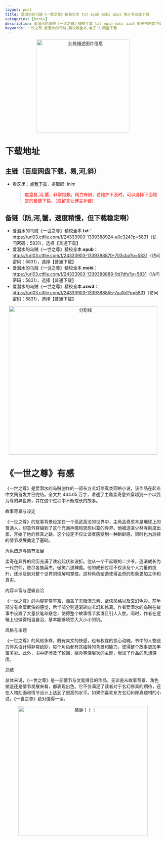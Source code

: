 ```yaml
---
layout: post
title: 爱潜水的乌贼《一世之尊》精校全本 txt epub mobi azw3 电子书网盘下载
categories: [books]
description: 爱潜水的乌贼《一世之尊》精校全本 txt epub mobi azw3 电子书网盘下载
keywords: 一世之尊,爱潜水的乌贼,精校版全本,电子书,网盘下载
---
```


<div align="center"><img src="https://qweree.cn/wp-content/uploads/2024/08/yi-shi-zhi-zun-tuya.jpg" alt="此处描述图片信息" width="300px" height="auto"></div>

# 下载地址

## 主链（百度网盘下载，易,河,斜）

- 看这里：[点我下载](https://pan.baidu.com/s/1iMXUbSbtZQZjDcqDmnWUyw?pwd=lnim)，提取码: lnim

  > <p style="color:red" >度盘易,河,蟹，非常抱歉。精力有限，若维护不及时，可以选择下面稳定的备链下载。（或留言让博主补链）</p>

## 备链（防,河,蟹，速度稍慢，但下载稳定啊）

- 爱潜水的乌贼《一世之尊》精校全本.**txt**：<https://url03.ctfile.com/f/24333903-1339388924-a0c324?p=5831>（访问密码：5831），选择【普通下载】
- 爱潜水的乌贼《一世之尊》精校全本.**epub**：<https://url03.ctfile.com/f/24333903-1339388870-703cba?p=5831>（访问密码：5831），选择【普通下载】
- 爱潜水的乌贼《一世之尊》精校全本.**mobi**：<https://url03.ctfile.com/f/24333903-1339388888-9d7dfe?p=5831>（访问密码：5831），选择【普通下载】
- 爱潜水的乌贼《一世之尊》精校全本.**azw3**：<https://url03.ctfile.com/f/24333903-1339388855-7aa1b1?p=5831>（访问密码：5831），选择【普通下载】

<div align="center"><img src="https://pic.imgdb.cn/item/6612476468eb935713c85291.gif" alt="分割线" width="480px" height="auto"/></div>

# 《一世之尊》有感

《一世之尊》是爱潜水的乌贼创作的一部东方玄幻修真类网络小说，该作品在起点中文网首发并已完结。全文共 444.05 万字，讲述了主角孟奇意外穿越到一个以武为尊的异世界，并在这个过程中不断成长的故事。

故事背景与设定

《一世之尊》的故事背景设定在一个高武高法的世界中，主角孟奇原本是地球上的普通人，却意外穿越到了这个充满神魔和恩怨纠葛的异界。他被送进少林寺剃度出家，开始了他的修真之路。这个设定不仅让读者感受到一种新鲜感，同时也为后续的情节发展奠定了基础。

角色塑造与情节发展

孟奇在异界的经历充满了跌宕起伏和波折。他从一个不起眼的二少爷，逐渐成长为一代宗师，败尽各族英杰，傲笑六道神魔。他的成长过程不仅涉及个人力量的提升，还涉及到对整个世界的理解和掌控。这种角色塑造使得孟奇的形象更加立体和真实。

内容丰富与逻辑自洽

《一世之尊》的内容非常丰富，涵盖了无限流元素、武侠风格以及玄幻色彩。前半部分有金庸武侠的感觉，后半部分则逐渐转向玄幻和修真。作者爱潜水的乌贼在故事中设置了大量伏笔和悬念，使得整个故事情节紧凑且引人入胜。同时，作者在逻辑上也做得相当自洽，基本能够填完大大小小的坑。

风格与主题

《一世之尊》的风格多样，既有爽文的快感，也有权谋的惊心动魄。书中的人物战力体系设计得非常绝妙，每个角色都有其独特的背景和能力，使得整个故事更加丰富多彩。此外，书中还涉及了轮回、宿命等深层次的主题，增加了作品的思想深度。

总结

总体来说，《一世之尊》是一部情节与文笔俱佳的作品，无论是从故事背景、角色塑造还是情节发展来看，都表现出色。它不仅满足了读者对于玄幻修真的期待，还在人物刻画和情节设计上达到了很高的水平。如果你喜欢东方玄幻和修真题材的小说，《一世之尊》绝对值得一读。

<div align="center"><img src="https://pic.imgdb.cn/item/661246bf68eb935713c7f81c.gif" alt="感谢！！！" width="420px" height="auto"/></div>
